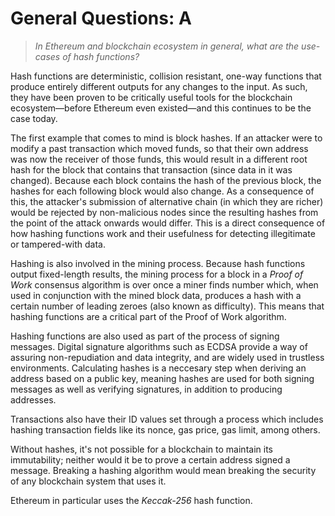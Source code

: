 # General Questions: A

> _In Ethereum and blockchain ecosystem in general, what are the use-cases of hash functions?_

Hash functions are deterministic, collision resistant, one-way functions that produce entirely different outputs for any changes to the input. As such, they have been proven to be critically useful tools for the blockchain ecosystem—before Ethereum even existed—and this continues to be the case today.

The first example that comes to mind is block hashes. If an attacker were to modify a past transaction which moved funds, so that their own address was now the receiver of those funds, this would result in a different root hash for the block that contains that transaction (since data in it was changed). Because each block contains the hash of the previous block, the hashes for each following block would also change. As a consequence of this, the attacker's submission of alternative chain (in which they are richer) would be rejected by non-malicious nodes since the resulting hashes from the point of the attack onwards would differ. This is a direct consequence of how hashing functions work and their usefulness for detecting illegitimate or tampered-with data.

Hashing is also involved in the mining process. Because hash functions output fixed-length results, the mining process for a block in a _Proof of Work_ consensus algorithm is over once a miner finds number which, when used in conjunction with the mined block data, produces a hash with a certain number of leading zeroes (also known as difficulty). This means that hashing functions are a critical part of the Proof of Work algorithm.

Hashing functions are also used as part of the process of signing messages. Digital signature algorithms such as ECDSA provide a way of assuring non-repudiation and data integrity, and are widely used in trustless environments. Calculating hashes is a neccesary step when deriving an address based on a public key, meaning hashes are used for both signing messages as well as verifying signatures, in addition to producing addresses.

Transactions also have their ID values set through a process which includes hashing transaction fields like its nonce, gas price, gas limit, among others.

Without hashes, it's not possible for a blockchain to maintain its immutability; neither would it be to prove a certain address signed a message. Breaking a hashing algorithm would mean breaking the security of any blockchain system that uses it.

Ethereum in particular uses the _Keccak-256_ hash function.
